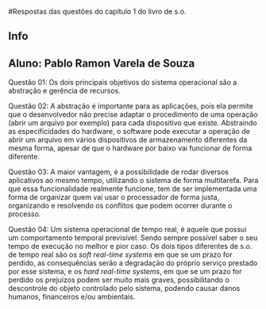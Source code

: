 #Respostas das questões do capítulo 1 do livro de s.o.

## Info
## Aluno: Pablo Ramon Varela de Souza

Questão 01: Os dois principais objetivos do sistema operacional são a abstração e gerência de recursos.

Questão 02: A abstração é importante para as aplicações, pois ela permite que o desenvolvedor não precise 
adaptar o procedimento de uma operação (abrir um arquivo por exemplo) para cada dispositivo que existe. 
Abstraindo as especificidades do hardware, o software pode executar a operação de abrir um arquivo em vários 
dispositivos de armazenamento diferentes da mesma forma, apesar de que o hardware por baixo vai funcionar de forma diferente.

Questão 03: A maior vantagem, é a possibilidade de rodar diversos aplicativos ao mesmo tempo, utilizando o sistema de forma
multitarefa. Para que essa funcionalidade realmente funcione, tem de ser implementada uma forma de organizar quem vai usar o processador
de forma justa, organizando e resolvendo os conflitos que podem ocorrer durante o processo.

Questão 04: Um sistema operacional de tempo real, é aquele que possui um comportamento temporal previsível. Sendo sempre possível
saber o seu tempo de execução no melhor e pior caso. Os dois tipos diferentes de s.o. de tempo real são os *soft real-time systems* 
em que se um prazo for perdido, as consequências serão a degradação do próprio serviço prestado por esse sistema, e os *hard real-time
systems*, em que se um prazo for perdido os prejuízos podem ser muito mais graves, possibilitando o descontrole do objeto controlado 
pelo sistema, podendo causar danos humanos, financeiros e/ou ambientais.
